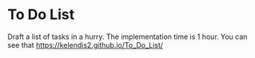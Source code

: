 # To Do List
 Draft a list of tasks in a hurry. The implementation time is 1 hour.
 You can see that https://kelendis2.github.io/To_Do_List/
